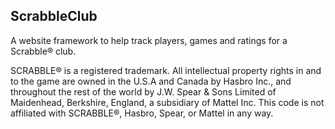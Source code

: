 ## ScrabbleClub

A website framework to help track players, games and ratings for a Scrabble® club.

SCRABBLE® is a registered trademark. All intellectual property rights in and to the game are owned in the U.S.A and Canada by Hasbro Inc., and throughout the rest of the world by J.W. Spear & Sons Limited of Maidenhead, Berkshire, England, a subsidiary of Mattel Inc.  This code is not affiliated with SCRABBLE®, Hasbro, Spear, or Mattel in any way.

